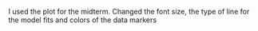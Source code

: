 I used the plot for the midterm. Changed the font size, the type of line for the model fits and colors of the data markers
